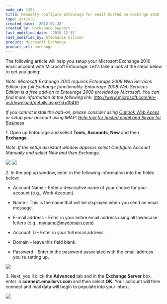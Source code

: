 ```yaml
---
node_id: 1295
title: Manually configure Entourage for email hosted on Exchange 2010
type: article
created_date: '2012-02-28'
created_by: Rackspace Support
last_modified_date: '2015-12-31'
last_modified_by: Stephanie Fillmon
product: Microsoft Exchange
product_url: exchange
---
```


The following article will help you setup your Microsoft Exchange 2010
email account with Microsoft Entourage. Let's take a look at the steps
below to get you going:

*Note:* <span>*Microsoft Exchange 2010 requires Entourage 2008 Web
Services Edition for full Exchange functionality. Entourage 2008 Web
Services Edition is a free add-on to Entourage 2008 provided by
Microsoft. You can find more information at the following
link:* </span><http://www.microsoft.com/en-us/download/details.aspx?id=10419>

<span>*If you cannot install the add-on, please consider using [Outlook
Web
Acess](/how-to/outlook-web-access-owa-for-exchange)
or setup your account using IMAP: [Help tool for hosted email and Skype
for
Business](/how-to/help-tool-for-hosted-email-and-skype-for-business)*</span>

1\. Open up Entourage and select **Tools**, **Accounts**, **New** and
then **Exchange**.

*Note*: *If the setup assistant window appears select Configure Account
Manually and select New and then Exchange*.

![](http://c939102.r2.cf2.rackcdn.com/(E%26A)Entourage2008EWSExchange.png)
 ![](http://c939102.r2.cf2.rackcdn.com/(E%26A)Entourage2008EWSExchange2.png)

2\. In the pop up window, enter in the following information into the
fields below:

-   Account Name - Enter a descriptive name of your choice for your
    account (e.g., Work Account).

<!-- -->

-   Name - This is the name that will be displayed when you send an
    email message.

<!-- -->

-   E-mail address - Enter in your entire email address using all
    lowercase letters (e.g., myname@mydomain.com).

<!-- -->

-   Account ID - Enter in your full email address.

<!-- -->

-   Domain - leave this field blank.

<!-- -->

-   Password - Enter in the password associated with the email address
    you're setting up.

 ![](http://c8607259.r59.cf2.rackcdn.com/Exchange2010Entourage.png)

3\. Next, you'll click the **Advanced** tab and in the **Exchange
Server** box, enter in **connect.emailsrvr.com** and then select **OK**.
Your account will then connect and mail data will begin to populate into
your inbox.

![](http://c8607259.r59.cf2.rackcdn.com/Exchange2010Entourage2.png)

